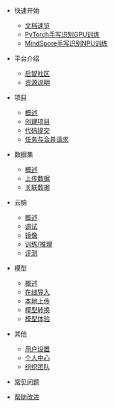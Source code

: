 <!-- docs/_sidebar.md -->

- 快速开始
    - [文档速览](quickstart/quickmenu.md)
    - [PyTorch手写识别GPU训练](quickstart/quickstartGPU.md)
    - [MindSpore手写识别NPU训练](quickstart/quickstartNPU.md)

- 平台介绍
    - [启智社区](intro/intro.md)
    - [资源说明](intro/resources.md)

- 项目
    - [概述](repo/repo.md)
    - [创建项目](repo/create.md)
    - [代码提交](repo/code.md)
    - [任务与合并请求](repo/pr.md)

- 数据集
    - [概述](dataset/dataset.md)
    - [上传数据](dataset/upload.md)
    - [关联数据](dataset/link.md)

- 云脑
    - [概述](cloudbrain/cloudbrain.md)
    - [调试](cloudbrain/debug.md)
    - [镜像](cloudbrain/mirror.md)
    - [训练/推理](cloudbrain/train.md)
    - [评测](cloudbrain/eval.md)

- 模型
    - [概述](model/model.md)
    - [在线导入](model/import.md)
    - [本地上传](model/upload.md)
    - [模型转换](model/convert.md)
    - [模型体验](model/space.md)

- 其他
    - [用户设置](others/user.md)
    - [个人中心](repo/center.md)
    - [组织团队](others/org.md)

- [常见问题](others/FAQ.md)
- [帮助改进](others/helper.md)
